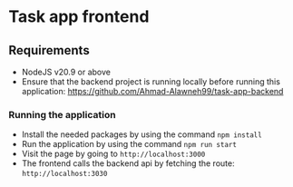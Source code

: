 # Task app frontend

## Requirements
* NodeJS v20.9 or above
* Ensure that the backend project is running locally before running this application: https://github.com/Ahmad-Alawneh99/task-app-backend

### Running the application
* Install the needed packages by using the command `npm install`
* Run the application by using the command `npm run start`
* Visit the page by going to `http://localhost:3000`
* The frontend calls the backend api by fetching the route: `http://localhost:3030`
